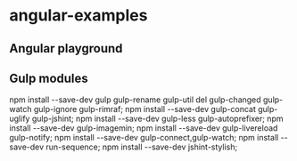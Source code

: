 angular-examples
================

Angular playground
------------------------

Gulp modules
------------------------

npm install --save-dev  gulp gulp-rename gulp-util del gulp-changed gulp-watch gulp-ignore gulp-rimraf;
npm install --save-dev  gulp-concat gulp-uglify gulp-jshint;
npm install --save-dev  gulp-less gulp-autoprefixer;
npm install --save-dev  gulp-imagemin;
npm install --save-dev  gulp-livereload gulp-notify;
npm install --save-dev  gulp-connect,gulp-watch;
npm install --save-dev run-sequence;
npm install --save-dev jshint-stylish;


